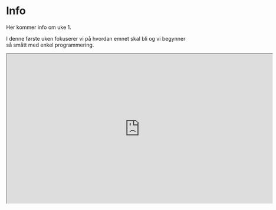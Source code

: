 # Info

Her kommer info om uke 1.

I denne første uken fokuserer vi på hvordan emnet skal bli og vi begynner så smått med enkel programmering.

<iframe style="overflow: hidden;" src="https://haavardaagesen.github.io/presentations/gmgi221/h_2024/1/1_notes.html" width="720" height="405"></iframe>